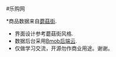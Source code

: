 #乐购网

*商品数据来自[蘑菇街](http://www.mogujie.com/).

* 界面设计参考蘑菇街风格.
* 数据后台采用[Bmob后端云](http://www.bmob.cn/).
* 仅做学习交流，开源勿作商业用途。谢谢。
